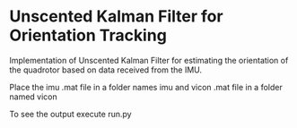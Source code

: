 # Unscented Kalman Filter for Orientation Tracking

Implementation of Unscented Kalman Filter for estimating the orientation of the quadrotor based on data received from the IMU.

Place the imu .mat file in a folder names imu and vicon .mat file in a folder named vicon

To see the output execute run.py
